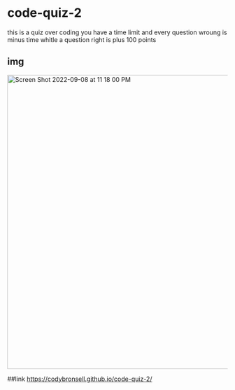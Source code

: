 # code-quiz-2
 this is a quiz over coding you have a time limit and every question wroung is minus time whitle a question right is plus 100 points

## img
<img width="672" alt="Screen Shot 2022-09-08 at 11 18 00 PM" src="https://user-images.githubusercontent.com/110582217/189271365-667a275d-4f76-4456-a511-85e72cf5acc4.png">

##link
https://codybronsell.github.io/code-quiz-2/
